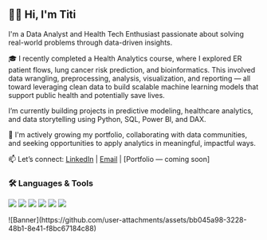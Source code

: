 ## 👋🏽 Hi, I'm Titi

I'm a Data Analyst and Health Tech Enthusiast passionate about solving real-world problems through data-driven insights.

🎓 I recently completed a Health Analytics course, where I explored ER patient flows, lung cancer risk prediction, and bioinformatics. This involved data wrangling, preprocessing, analysis, visualization, and reporting — all toward leveraging clean data to build scalable machine learning models that support public health and potentially save lives.

I’m currently building projects in predictive modeling, healthcare analytics, and data storytelling using Python, SQL, Power BI, and DAX.

🚀 I'm actively growing my portfolio, collaborating with data communities, and seeking opportunities to apply analytics in meaningful, impactful ways.

📫 Let’s connect: [LinkedIn](http://www.linkedin.com/in/-titilayo-afolabi) | [Email](mailto:afolabititilayo09@gmail.com) | [Portfolio — coming soon]

### 🛠 Languages & Tools

<p align="left">
  <img src="https://img.shields.io/badge/Python-3776AB?style=for-the-badge&logo=python&logoColor=white" />
  <img src="https://img.shields.io/badge/SQL-4479A1?style=for-the-badge&logo=postgresql&logoColor=white" />
  <img src="https://img.shields.io/badge/Power%20BI-F2C811?style=for-the-badge&logo=powerbi&logoColor=black" />
  <img src="https://img.shields.io/badge/DAX-000000?style=for-the-badge&logo=microsoftpowerbi&logoColor=white" />
  <img src="https://img.shields.io/badge/GitHub-181717?style=for-the-badge&logo=github&logoColor=white" />
  <img src="https://img.shields.io/badge/Jupyter-F37626?style=for-the-badge&logo=jupyter&logoColor=white" />
</p>
![Banner](https://github.com/user-attachments/assets/bb045a98-3228-48b1-8e41-f8bc67184c88)
